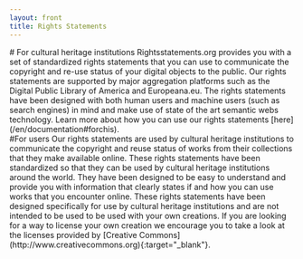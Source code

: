 ```yaml
---
layout: front
title: Rights Statements
---
```


<div class="box">
# For cultural heritage institutions
Rightsstatements.org provides you with a set of standardized rights statements that you can use to communicate the copyright and re-use status of your digital objects to the public. Our rights statements are supported by major aggregation platforms such as the Digital Public Library of America and Europeana.eu. The rights statements have been designed with both human users and machine users (such as search engines) in mind and make use of state of the art semantic webs technology. Learn more about how you can use our rights statements [here](/en/documentation#forchis).
</div>

<div class="box">
#For users
Our rights statements are used by cultural heritage institutions to communicate the copyright and reuse status of works from their collections that they make available online. These rights statements have been standardized so that they can be used by cultural heritage institutions around the world. They have been designed to be easy to understand and provide you with information that clearly states if and how you can use works that you encounter online. These rights statements have been designed specifically for use by cultural heritage institutions and are not intended to be used to be used with your own creations. If you are looking for a way to license your own creation we encourage you to take a look at the licenses provided by [Creative Commons](http://www.creativecommons.org){:target="_blank"}.
</div>
